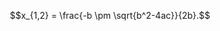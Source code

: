 <script type="text/javascript" src="http://cdn.mathjax.org/mathjax/latest/MathJax.js?config=default"></script>

$$x_{1,2} = \frac{-b \pm \sqrt{b^2-4ac}}{2b}.$$